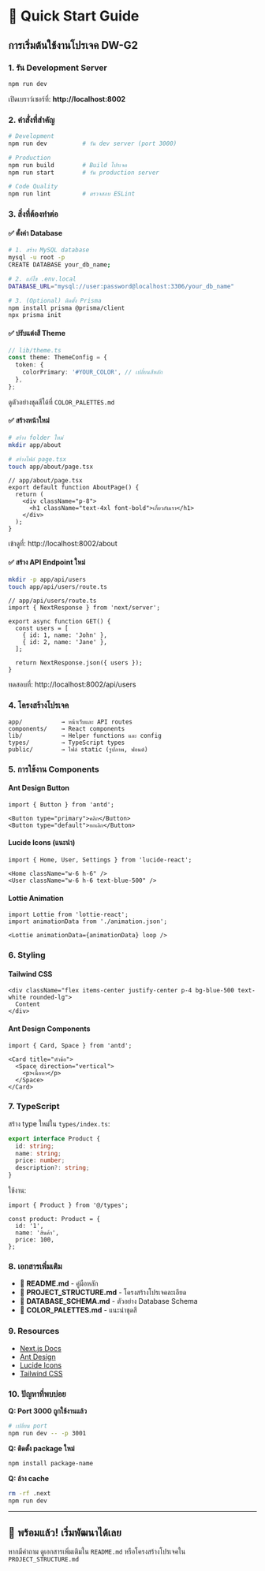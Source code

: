 # 🚀 Quick Start Guide

## การเริ่มต้นใช้งานโปรเจค DW-G2

### 1. รัน Development Server

```bash
npm run dev
```

เปิดเบราว์เซอร์ที่: **http://localhost:8002**

### 2. คำสั่งที่สำคัญ

```bash
# Development
npm run dev          # รัน dev server (port 3000)

# Production
npm run build        # Build โปรเจค
npm run start        # รัน production server

# Code Quality
npm run lint         # ตรวจสอบ ESLint
```

### 3. สิ่งที่ต้องทำต่อ

#### ✅ ตั้งค่า Database
```bash
# 1. สร้าง MySQL database
mysql -u root -p
CREATE DATABASE your_db_name;

# 2. แก้ไข .env.local
DATABASE_URL="mysql://user:password@localhost:3306/your_db_name"

# 3. (Optional) ติดตั้ง Prisma
npm install prisma @prisma/client
npx prisma init
```

#### ✅ ปรับแต่งสี Theme
```ts
// lib/theme.ts
const theme: ThemeConfig = {
  token: {
    colorPrimary: '#YOUR_COLOR', // เปลี่ยนสีหลัก
  },
};
```

ดูตัวอย่างชุดสีได้ที่ `COLOR_PALETTES.md`

#### ✅ สร้างหน้าใหม่

```bash
# สร้าง folder ใหม่
mkdir app/about

# สร้างไฟล์ page.tsx
touch app/about/page.tsx
```

```tsx
// app/about/page.tsx
export default function AboutPage() {
  return (
    <div className="p-8">
      <h1 className="text-4xl font-bold">เกี่ยวกับเรา</h1>
    </div>
  );
}
```

เข้าดูที่: http://localhost:8002/about

#### ✅ สร้าง API Endpoint ใหม่

```bash
mkdir -p app/api/users
touch app/api/users/route.ts
```

```tsx
// app/api/users/route.ts
import { NextResponse } from 'next/server';

export async function GET() {
  const users = [
    { id: 1, name: 'John' },
    { id: 2, name: 'Jane' },
  ];
  
  return NextResponse.json({ users });
}
```

ทดสอบที่: http://localhost:8002/api/users

### 4. โครงสร้างโปรเจค

```
app/           → หน้าเว็บและ API routes
components/    → React components
lib/           → Helper functions และ config
types/         → TypeScript types
public/        → ไฟล์ static (รูปภาพ, ฟอนต์)
```

### 5. การใช้งาน Components

#### Ant Design Button
```tsx
import { Button } from 'antd';

<Button type="primary">คลิก</Button>
<Button type="default">ยกเลิก</Button>
```

#### Lucide Icons (แนะนำ)
```tsx
import { Home, User, Settings } from 'lucide-react';

<Home className="w-6 h-6" />
<User className="w-6 h-6 text-blue-500" />
```

#### Lottie Animation
```tsx
import Lottie from 'lottie-react';
import animationData from './animation.json';

<Lottie animationData={animationData} loop />
```

### 6. Styling

#### Tailwind CSS
```tsx
<div className="flex items-center justify-center p-4 bg-blue-500 text-white rounded-lg">
  Content
</div>
```

#### Ant Design Components
```tsx
import { Card, Space } from 'antd';

<Card title="หัวข้อ">
  <Space direction="vertical">
    <p>เนื้อหา</p>
  </Space>
</Card>
```

### 7. TypeScript

สร้าง type ใหม่ใน `types/index.ts`:
```ts
export interface Product {
  id: string;
  name: string;
  price: number;
  description?: string;
}
```

ใช้งาน:
```tsx
import { Product } from '@/types';

const product: Product = {
  id: '1',
  name: 'สินค้า',
  price: 100,
};
```

### 8. เอกสารเพิ่มเติม

- 📖 **README.md** - คู่มือหลัก
- 📖 **PROJECT_STRUCTURE.md** - โครงสร้างโปรเจคละเอียด
- 📖 **DATABASE_SCHEMA.md** - ตัวอย่าง Database Schema
- 📖 **COLOR_PALETTES.md** - แนะนำชุดสี

### 9. Resources

- [Next.js Docs](https://nextjs.org/docs)
- [Ant Design](https://ant.design)
- [Lucide Icons](https://lucide.dev)
- [Tailwind CSS](https://tailwindcss.com)

### 10. ปัญหาที่พบบ่อย

**Q: Port 3000 ถูกใช้งานแล้ว**
```bash
# เปลี่ยน port
npm run dev -- -p 3001
```

**Q: ติดตั้ง package ใหม่**
```bash
npm install package-name
```

**Q: ล้าง cache**
```bash
rm -rf .next
npm run dev
```

---

## 🎉 พร้อมแล้ว! เริ่มพัฒนาได้เลย

หากมีคำถาม ดูเอกสารเพิ่มเติมใน `README.md` หรือโครงสร้างโปรเจคใน `PROJECT_STRUCTURE.md`

